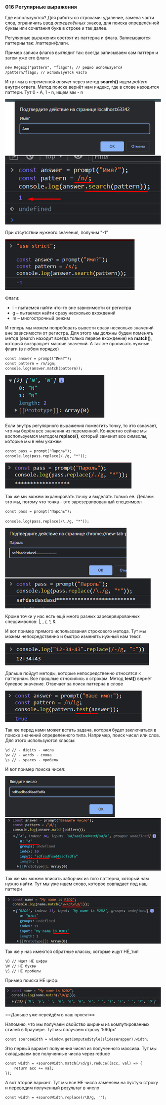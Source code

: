### **016 Регулярные выражения**

Где используются? Для работы со строками: удаление, замена части слов, ограничить ввод *определённых* знаков,  для поиска определённой буквы или сочетания букв в строке и так далее.

Регулярные выражения состоят из паттерна и флага. Записываются паттерны так: /паттерн/флаги.

Пример записи флагов выглядит так: всегда записываем сам паттерн и затем уже его флаги
```JS
new RegExp("pattern", "flags"); // редко используется
/pattern/flags; // используется часто
```

И тут мы в переменной *answer* через метод **search()** ищем *pattern* внутри ответа. Метод поиска вернёт нам индекс, где в слове находится паттерн. 
Тут 0 - A, 1 - n, ищем мы - n

![](_png/Pasted%20image%2020220909181625.png)
![](_png/Pasted%20image%2020220909181630.png)

При отсутствии нужного значения, получим "-1"

![](_png/Pasted%20image%2020220918080101.png)

Флаги: 
- i – пытаемся найти что-то вне зависимости от регистра
- g – пытаемся найти сразу несколько вхождений
- m – многострочный режим

И теперь мы можем попробовать вывести сразу несколько значений вне зависимости от регистра. Для этого мы должны будем поменять метод (search находит всегда только первое вхождение) на **match()**, который возвращает массив значений. А так же прописать нужные флаги (в любом порядке)

```JS
const answer = prompt("Имя?");
const pattern = /n/igm;
console.log(answer.match(pattern));
```
![](_png/Pasted%20image%2020220918080937.png)

Если внутрь регулярного выражения поместить точку, то это означает, что мы берём все значения из переменной. Конкретно сейчас мы воспользуемся методом **replace()**, который заменит все символы, которые мы в нём укажем

```JS
const pass = prompt("Пароль");
console.log(pass.replace(/./g, "*"));
```
![|600](_png/Pasted%20image%2020220918081823.png)

Так же мы можем экранировать точку и выделять только её. Делаем это мы, потому что точка - это зарезервированный спецсимвол

```JS
const pass = prompt("Пароль");

console.log(pass.replace(/\./g, "*"));
```
![](_png/Pasted%20image%2020220918082013.png)
![](_png/Pasted%20image%2020220918082020.png)

Кроме точки у нас есть ещё много разных зарезервированных спецсимволов: |, \, /, ^, &

И вот пример прямого использования строкового метода. Тут мы можем непосредственно и быстро изменять нужный нам текст. 

![| 600](_png/Pasted%20image%2020220918082508.png)

Дальше пойдут методы, которые непосредственно относятся к паттернам. Все прошлые относились к строкам. 
Метод **test()** вернёт булевое значение. Отвечает за поиск паттерна в слове

![| 600](_png/Pasted%20image%2020220918082929.png)

Так же перед нами может встать задача, которая будет заключаться в поиске значений определённого типа. Например, поиск чисел или слов. Для этого используются классы:
```JS
\d // - digits - числа
\w // - words - слова
\s // - spaces - пробелы
```

И вот пример поиска чисел:

![](_png/Pasted%20image%2020220918084319.png)
![](_png/Pasted%20image%2020220918084322.png)

Так же мы можем вписать заборчик из того паттерна, который нам нужно найти. 
Тут мы уже ищем слово, которое совпадает под наш паттерн

![](_png/Pasted%20image%2020220918084758.png)

Так же у нас имеются обратные классы, которые ищут НЕ_тип
```JS
\D // Ищет НЕ цифры
\W // НЕ буквы
\S // НЕ пробелы
```

Пример поиска НЕ цифр:

![](_png/Pasted%20image%2020220918085320.png)

==Дальше уже перейдём в наш проект==

Напомню, что мы получаем свойство ширины из компутированных стилей в браузере. Тут мы получаем строку '560px'
```JS
const sourceWidth = window.getComputedStyle(slidesWrapper).width;
```

Это первый вариант получения чисел из полученного массива. Тут мы складываем все полученные числа через reduce
```JS
const width = +sourceWidth.match(/\d/g).reduce((acc, val) => {  
    return acc += val;
});
```

А вот второй вариант. Тут мы все НЕ числа заменяем на пустую строку и переводим полученный результат в число
```JS
const width = +sourceWidth.replace(/\D/g, '');
```